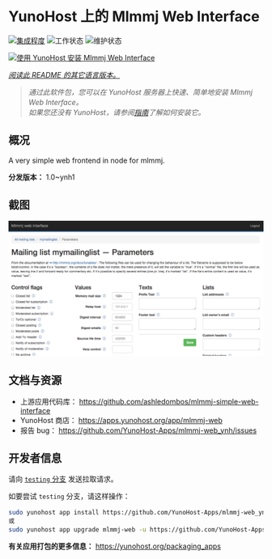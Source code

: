<!--
注意：此 README 由 <https://github.com/YunoHost/apps/tree/master/tools/readme_generator> 自动生成
请勿手动编辑。
-->

# YunoHost 上的 Mlmmj Web Interface

[![集成程度](https://dash.yunohost.org/integration/mlmmj-web.svg)](https://ci-apps.yunohost.org/ci/apps/mlmmj-web/) ![工作状态](https://ci-apps.yunohost.org/ci/badges/mlmmj-web.status.svg) ![维护状态](https://ci-apps.yunohost.org/ci/badges/mlmmj-web.maintain.svg)

[![使用 YunoHost 安装 Mlmmj Web Interface](https://install-app.yunohost.org/install-with-yunohost.svg)](https://install-app.yunohost.org/?app=mlmmj-web)

*[阅读此 README 的其它语言版本。](./ALL_README.md)*

> *通过此软件包，您可以在 YunoHost 服务器上快速、简单地安装 Mlmmj Web Interface。*  
> *如果您还没有 YunoHost，请参阅[指南](https://yunohost.org/install)了解如何安装它。*

## 概况

A very simple web frontend in node for mlmmj.

**分发版本：** 1.0~ynh1

## 截图

![Mlmmj Web Interface 的截图](./doc/screenshots/screenshot.png)

## 文档与资源

- 上游应用代码库： <https://github.com/ashledombos/mlmmj-simple-web-interface>
- YunoHost 商店： <https://apps.yunohost.org/app/mlmmj-web>
- 报告 bug： <https://github.com/YunoHost-Apps/mlmmj-web_ynh/issues>

## 开发者信息

请向 [`testing` 分支](https://github.com/YunoHost-Apps/mlmmj-web_ynh/tree/testing) 发送拉取请求。

如要尝试 `testing` 分支，请这样操作：

```bash
sudo yunohost app install https://github.com/YunoHost-Apps/mlmmj-web_ynh/tree/testing --debug
或
sudo yunohost app upgrade mlmmj-web -u https://github.com/YunoHost-Apps/mlmmj-web_ynh/tree/testing --debug
```

**有关应用打包的更多信息：** <https://yunohost.org/packaging_apps>
